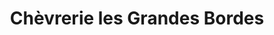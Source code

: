 ---
title: "Chèvrerie les Grandes Bordes"
url: /saint-denis-de-lhotel/chevrerie-les-grandes-bordes/
shop: ferme
---